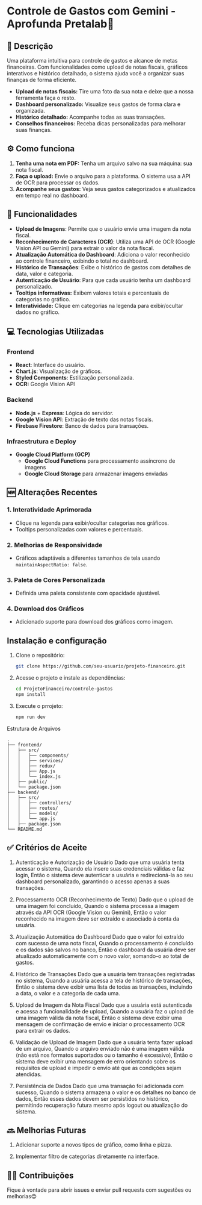 # Controle de Gastos com Gemini - Aprofunda Pretalab💜

## 📄 **Descrição**

Uma plataforma intuitiva para controle de gastos e alcance de metas financeiras. Com funcionalidades como upload de notas fiscais, gráficos interativos e histórico detalhado, o sistema ajuda você a organizar suas finanças de forma eficiente.

- **Upload de notas fiscais:** Tire uma foto da sua nota e deixe que a nossa ferramenta faça o resto.
- **Dashboard personalizado:** Visualize seus gastos de forma clara e organizada.
- **Histórico detalhado:** Acompanhe todas as suas transações.
- **Conselhos financeiros:** Receba dicas personalizadas para melhorar suas finanças.

## ⚙️ Como funciona

1. **Tenha uma nota em PDF:** Tenha um arquivo salvo na sua máquina: sua nota fiscal.
2. **Faça o upload:** Envie o arquivo para a plataforma. O sistema usa a API de OCR para processar os dados.
3. **Acompanhe seus gastos:** Veja seus gastos categorizados e atualizados em tempo real no dashboard.

## 🔨 Funcionalidades

- **Upload de Imagens**: Permite que o usuário envie uma imagem da nota fiscal.
- **Reconhecimento de Caracteres (OCR)**: Utiliza uma API de OCR (Google Vision API ou Gemini) para extrair o valor da nota fiscal.
- **Atualização Automática do Dashboard**: Adiciona o valor reconhecido ao controle financeiro, exibindo o total no dashboard.
- **Histórico de Transações**: Exibe o histórico de gastos com detalhes de data, valor e categoria.
- **Autenticação de Usuário**: Para que cada usuário tenha um dashboard personalizado.
- **Tooltips informativas:** Exibem valores totais e percentuais de categorias no gráfico.
- **Interatividade:** Clique em categorias na legenda para exibir/ocultar dados no gráfico.


## 💻 Tecnologias Utilizadas

### Frontend

- **React**: Interface do usuário.
- **Chart.js**: Visualização de gráficos.
- **Styled Components**: Estilização personalizada.
- **OCR:** Google Vision API

### **Backend**
- **Node.js** + **Express**: Lógica do servidor.
- **Google Vision API**: Extração de texto das notas fiscais.
- **Firebase Firestore**: Banco de dados para transações.

### Infraestrutura e Deploy

- **Google Cloud Platform (GCP)**
  - **Google Cloud Functions** para processamento assíncrono de imagens
  - **Google Cloud Storage** para armazenar imagens enviadas

## 🆕 **Alterações Recentes**

### **1. Interatividade Aprimorada**
- Clique na legenda para exibir/ocultar categorias nos gráficos.
- Tooltips personalizadas com valores e percentuais.

### **2. Melhorias de Responsividade**
- Gráficos adaptáveis a diferentes tamanhos de tela usando `maintainAspectRatio: false`.

### **3. Paleta de Cores Personalizada**
- Definida uma paleta consistente com opacidade ajustável.

### **4. Download dos Gráficos**
- Adicionado suporte para download dos gráficos como imagem.

## Instalação e configuração

1. Clone o repositório:

   ```bash
   git clone https://github.com/seu-usuario/projeto-financeiro.git

   ```

2. Acesse o projeto e instale as dependências:
   ```bash
   cd ProjetoFinanceiro/controle-gastos
   npm install
   ```

3. Execute o prrojeto:
   ```bash
   npm run dev
   ```

Estrutura de Arquivos

```
.
├── frontend/
│   ├── src/
│   │   ├── components/
│   │   ├── services/
│   │   ├── redux/
│   │   ├── App.js
│   │   └── index.js
│   ├── public/
│   └── package.json
├── backend/
│   ├── src/
│   │   ├── controllers/
│   │   ├── routes/
│   │   ├── models/
│   │   └── app.js
│   ├── package.json
└── README.md
```

## ✅ Critérios de Aceite

1. Autenticação e Autorização de Usuário
   Dado que uma usuária tenta acessar o sistema,
   Quando ela insere suas credenciais válidas e faz login,
   Então o sistema deve autenticar a usuária e redirecioná-la ao seu dashboard personalizado, garantindo o acesso apenas a suas transações.

2. Processamento OCR (Reconhecimento de Texto)
   Dado que o upload de uma imagem foi concluído,
   Quando o sistema processa a imagem através da API OCR (Google Vision ou Gemini),
   Então o valor reconhecido na imagem deve ser extraído e associado à conta da usuária.

3. Atualização Automática do Dashboard
   Dado que o valor foi extraído com sucesso de uma nota fiscal,
   Quando o processamento é concluído e os dados são salvos no banco,
   Então o dashboard da usuária deve ser atualizado automaticamente com o novo valor, somando-o ao total de gastos.

4. Histórico de Transações
   Dado que a usuária tem transações registradas no sistema,
   Quando a usuária acessa a tela de histórico de transações,
   Então o sistema deve exibir uma lista de todas as transações, incluindo a data, o valor e a categoria de cada uma.

5. Upload de Imagem da Nota Fiscal
   Dado que a usuária está autenticada e acessa a funcionalidade de upload,
   Quando a usuária faz o upload de uma imagem válida da nota fiscal,
   Então o sistema deve exibir uma mensagem de confirmação de envio e iniciar o processamento OCR para extrair os dados.

6. Validação de Upload de Imagem
   Dado que a usuária tenta fazer upload de um arquivo,
   Quando o arquivo enviado não é uma imagem válida (não está nos formatos suportados ou o tamanho é excessivo),
   Então o sistema deve exibir uma mensagem de erro orientando sobre os requisitos de upload e impedir o envio até que as condições sejam atendidas.

7. Persistência de Dados
   Dado que uma transação foi adicionada com sucesso,
   Quando o sistema armazena o valor e os detalhes no banco de dados,
   Então esses dados devem ser persistidos no histórico, permitindo recuperação futura mesmo após logout ou atualização do sistema.

## 🔜 Melhorias Futuras

1. Adicionar suporte a novos tipos de gráfico, como linha e pizza.

2. Implementar filtro de categorias diretamente na interface.
   
 ## 💪🏽 Contribuições

 Fique à vontade para abrir issues e enviar pull requests com sugestões ou melhorias😊